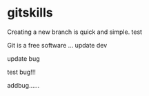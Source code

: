 # gitskills
Creating a new branch is quick and simple.
test

Git is a free software ...
update dev

update bug


test bug!!!

addbug......

